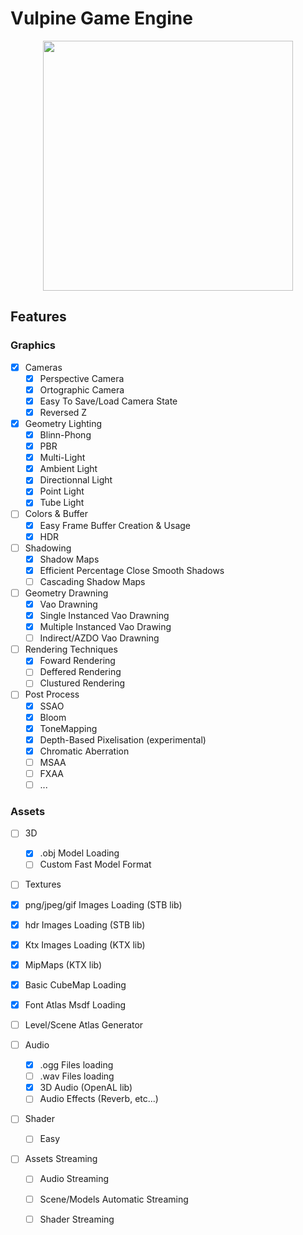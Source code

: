 # Vulpine Game Engine

<p align="center">
<image width="400" height="400" src="https://github.com/MonsieurBleu/Game-Engine/assets/97893210/e051c85c-d509-4b99-ad3e-a5ffb777c521">
</image></p>

## Features 

### Graphics 
- [X] Cameras
  - [X] Perspective Camera
  - [X] Ortographic Camera
  - [X] Easy To Save/Load Camera State
  - [X] Reversed Z 

- [X] Geometry Lighting
  - [X] Blinn-Phong
  - [X] PBR
  - [X] Multi-Light
  - [X] Ambient Light 
  - [X] Directionnal Light
  - [X] Point Light
  - [X] Tube Light

- [ ] Colors & Buffer
  - [X] Easy Frame Buffer Creation & Usage
  - [X] HDR

 - [ ] Shadowing
   - [X] Shadow Maps
   - [X] Efficient Percentage Close Smooth Shadows
   - [ ] Cascading Shadow Maps

- [ ] Geometry Drawning 
  - [X] Vao Drawning
  - [X] Single Instanced Vao Drawning
  - [X] Multiple Instanced Vao Drawing
  - [ ] Indirect/AZDO Vao Drawning

- [ ] Rendering Techniques
  - [X] Foward Rendering
  - [ ] Deffered Rendering
  - [ ] Clustured Rendering  

- [ ] Post Process
  - [X] SSAO
  - [X] Bloom
  - [X] ToneMapping
  - [X] Depth-Based Pixelisation (experimental)
  - [X] Chromatic Aberration
  - [ ] MSAA
  - [ ] FXAA
  - [ ] ... 

### Assets 
- [ ] 3D
  - [X] .obj Model Loading
  - [ ] Custom Fast Model Format

 - [ ] Textures
  - [X] png/jpeg/gif Images Loading (STB lib)
  - [X] hdr Images Loading (STB lib)
  - [X] Ktx Images Loading (KTX lib) 
  - [X] MipMaps (KTX lib)
  - [X] Basic CubeMap Loading
  - [X] Font Atlas Msdf Loading
  - [ ] Level/Scene Atlas Generator

 - [ ] Audio
   - [X] .ogg Files loading
   - [ ] .wav Files loading
   - [X] 3D Audio (OpenAL lib)
   - [ ] Audio Effects (Reverb, etc...)

- [ ] Shader
  - [ ] Easy 

- [ ] Assets Streaming 
   - [ ] Audio Streaming
   - [ ] Scene/Models Automatic Streaming
   - [ ] Shader Streaming


  

